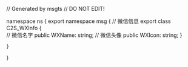 // Generated by msgts
// DO NOT EDIT!

namespace ns {
	export namespace msg {
		// 微信信息
		export class C2S_WXInfo {	
			// 微信名字
			public WXName: string; 
			// 微信头像
			public WXIcon: string; 
		}
		
	}
}
